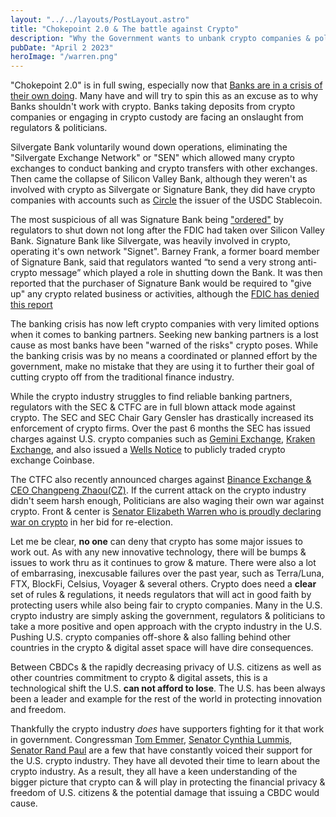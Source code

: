 ```yaml
---
layout: "../../layouts/PostLayout.astro"
title: "Chokepoint 2.0 & The battle against Crypto"
description: "Why the Government wants to unbank crypto companies & politicians are waging war on crypto "
pubDate: "April 2 2023"
heroImage: "/warren.png"
---
```


"Chokepoint 2.0" is in full swing, especially now that [Banks are in a crisis of their own doing](https://www.cnn.com/2023/03/17/business/global-banking-crisis-explained/index.html). Many have and will try to spin this as an excuse as to why Banks shouldn't work with crypto. Banks taking deposits from crypto companies or engaging in crypto custody are facing an onslaught from regulators & politicians. 

Silvergate Bank voluntarily wound down operations, eliminating the "Silvergate Exchange Network" or "SEN" which allowed many crypto exchanges to conduct banking and crypto transfers with other exchanges. Then came the collapse of Silicon Valley Bank, although they weren't as involved with crypto as Silvergate or Signature Bank, they did have crypto companies with accounts such as [Circle](https://www.circle.com/blog/an-update-on-usdc-and-silicon-valley-bank) the issuer of the USDC Stablecoin. 


The most suspicious of all was Signature Bank being ["ordered"](https://www.cnbc.com/2023/03/12/regulators-close-new-yorks-signature-bank-citing-systemic-risk.html) by regulators to shut down not long after the FDIC had taken over Silicon Valley Bank. Signature Bank like Silvergate, was heavily involved in crypto, operating it's own network "Signet".  Barney Frank, a former board member of Signature Bank, said that regulators wanted “to send a very strong anti-crypto message” which played a role in shutting down the Bank. It was then reported that the purchaser of Signature Bank would be required to "give up" any crypto related business or activities, although the [FDIC has denied this report](https://www.coindesk.com/policy/2023/03/17/fdic-denies-report-signature-bank-purchaser-must-divest-crypto/)

The banking crisis has now left crypto companies with very limited options when it comes to banking partners. Seeking new banking partners is a lost cause as most banks have been "warned of the risks" crypto poses. While the banking crisis was by no means a coordinated or planned effort by the government, make no mistake that they are using it to further their goal of cutting crypto off from the traditional finance industry.  


While the crypto industry struggles to find reliable banking partners, regulators with the SEC & CTFC are in full blown attack mode against crypto. The SEC and SEC Chair Gary Gensler has drastically increased its enforcement of crypto firms. Over the past 6 months the SEC has issued charges against U.S. crypto companies such as [Gemini Exchange](https://www.sec.gov/news/press-release/2023-7), [Kraken Exchange](https://www.sec.gov/news/press-release/2023-25), and also issued a [Wells Notice](https://www.reuters.com/legal/coinbase-issued-wells-notice-by-sec-2023-03-22/) to publicly traded crypto exchange Coinbase. 

The CTFC also recently announced charges against [Binance Exchange & CEO Changpeng Zhaou(CZ)](https://www.cftc.gov/PressRoom/PressReleases/8680-23). If the current attack on the crypto industry didn't seem harsh enough, Politicians are also waging their own war against crypto. Front & center is [Senator Elizabeth Warren who is proudly declaring war on crypto](https://www.coindesk.com/podcasts/the-breakdown-with-nlw/elizabeth-warren-has-declared-war-on-crypto/) in her bid for re-election.


Let me be clear, **no one** can deny that crypto has some major issues to work out. As with any new innovative technology, there will be bumps & issues to work thru as it continues to grow & mature. There were also a lot of embarrasing, inexcusable failures over the past year, such as Terra/Luna, FTX, BlockFi, Celsius, Voyager & several others. Crypto does need a **clear** set of rules & regulations, it needs regulators that will act in good faith by protecting users while also being fair to crypto companies. Many in the U.S. crypto industry are simply asking the government, regulators & politicians to take a more positive and open approach with the crypto industry in the U.S. Pushing U.S. crypto companies off-shore & also falling behind other countries in the crypto & digital asset space will have dire consequences.

Between CBDCs & the rapidly decreasing privacy of U.S. citizens as well as other countries commitment to crypto & digital assets, this is a technological shift the U.S. **can not afford to lose**. The U.S. has been always been a leader and example for the rest of the world in protecting innovation and freedom. 

Thankfully the crypto industry *does* have supporters fighting for it that work in government. Congressman [Tom Emmer](https://twitter.com/GOPMajorityWhip), [Senator Cynthia Lummis](https://twitter.com/CynthiaMLummis), [Senator Rand Paul](https://twitter.com/RandPaul) are a few that have constantly voiced their support for the U.S. crypto industry. They have all devoted their time to learn about the crypto industry. As a result, they all have a keen understanding of the bigger picture that crypto can & will play in protecting the financial privacy & freedom of U.S. citizens & the potential damage that issuing a CBDC would cause.
